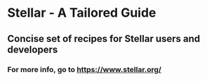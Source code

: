 # Stellar - A Tailored Guide
## Concise set of recipes for Stellar users and developers

### For more info, go to https://www.stellar.org/
